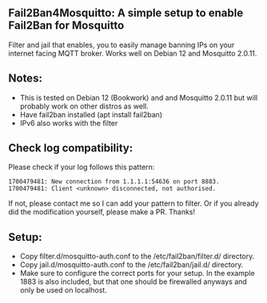 ## Fail2Ban4Mosquitto: A simple setup to enable Fail2Ban for Mosquitto

Filter and jail that enables, you to easily manage banning IPs on your internet facing MQTT broker.
Works well on Debian 12 and Mosquitto 2.0.11. 

Notes:
-------------
* This is tested on Debian 12 (Bookwork) and and Mosquitto 2.0.11 but will probably work on other distros as well.
* Have fail2ban installed (apt install fail2ban)
* IPv6 also works with the filter

Check log compatibility:
------------------------
Please check if your log follows this pattern:

    1700479481: New connection from 1.1.1.1:54636 on port 8883.
    1700479481: Client <unknown> disconnected, not authorised.

If not, please contact me so I can add your pattern to filter. Or if you already did the modification yourself, please make a PR. Thanks!

Setup:
------
* Copy filter.d/mosquitto-auth.conf to the /etc/fail2ban/filter.d/ directory.
* Copy jail.d/mosquitto-auth.conf to the /etc/fail2ban/jail.d/ directory.
* Make sure to configure the correct ports for your setup. In the example 1883 is also included, but that one should be firewalled anyways and only be used on localhost.